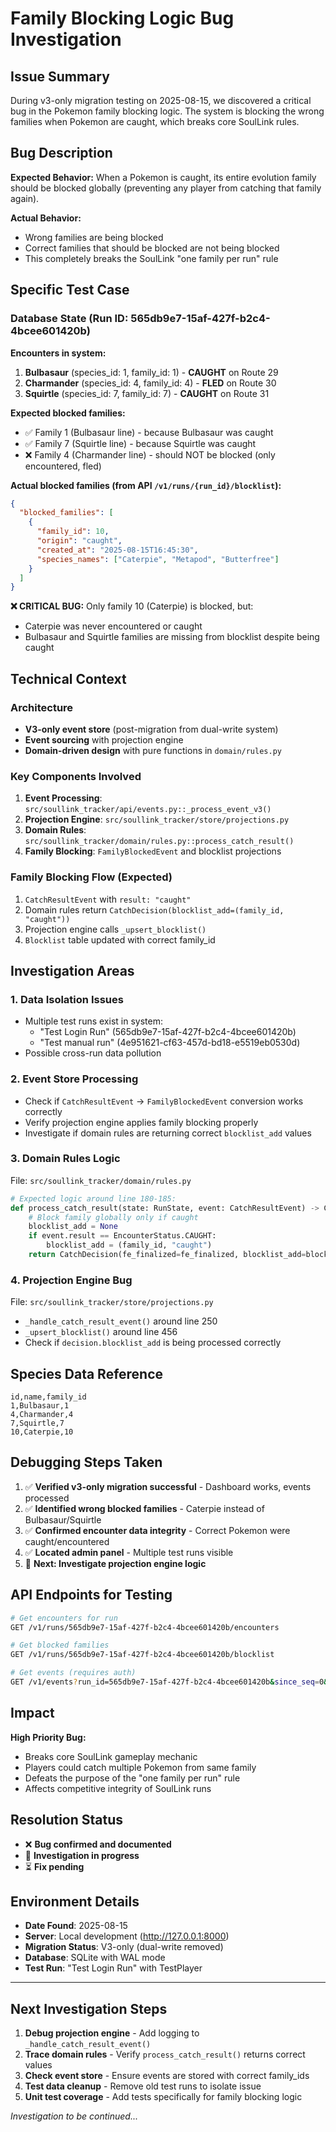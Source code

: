 # Family Blocking Logic Bug Investigation

## Issue Summary

During v3-only migration testing on 2025-08-15, we discovered a critical bug in the Pokemon family blocking logic. The system is blocking the wrong families when Pokemon are caught, which breaks core SoulLink rules.

## Bug Description

**Expected Behavior:**
When a Pokemon is caught, its entire evolution family should be blocked globally (preventing any player from catching that family again).

**Actual Behavior:**
- Wrong families are being blocked
- Correct families that should be blocked are not being blocked
- This completely breaks the SoulLink "one family per run" rule

## Specific Test Case

### Database State (Run ID: 565db9e7-15af-427f-b2c4-4bcee601420b)

**Encounters in system:**
1. **Bulbasaur** (species_id: 1, family_id: 1) - **CAUGHT** on Route 29
2. **Charmander** (species_id: 4, family_id: 4) - **FLED** on Route 30  
3. **Squirtle** (species_id: 7, family_id: 7) - **CAUGHT** on Route 31

**Expected blocked families:**
- ✅ Family 1 (Bulbasaur line) - because Bulbasaur was caught
- ✅ Family 7 (Squirtle line) - because Squirtle was caught
- ❌ Family 4 (Charmander line) - should NOT be blocked (only encountered, fled)

**Actual blocked families (from API `/v1/runs/{run_id}/blocklist`):**
```json
{
  "blocked_families": [
    {
      "family_id": 10,
      "origin": "caught", 
      "created_at": "2025-08-15T16:45:30",
      "species_names": ["Caterpie", "Metapod", "Butterfree"]
    }
  ]
}
```

**❌ CRITICAL BUG:** Only family 10 (Caterpie) is blocked, but:
- Caterpie was never encountered or caught
- Bulbasaur and Squirtle families are missing from blocklist despite being caught

## Technical Context

### Architecture
- **V3-only event store** (post-migration from dual-write system)
- **Event sourcing** with projection engine
- **Domain-driven design** with pure functions in `domain/rules.py`

### Key Components Involved
1. **Event Processing**: `src/soullink_tracker/api/events.py::_process_event_v3()`
2. **Projection Engine**: `src/soullink_tracker/store/projections.py`
3. **Domain Rules**: `src/soullink_tracker/domain/rules.py::process_catch_result()`
4. **Family Blocking**: `FamilyBlockedEvent` and blocklist projections

### Family Blocking Flow (Expected)
1. `CatchResultEvent` with `result: "caught"` 
2. Domain rules return `CatchDecision(blocklist_add=(family_id, "caught"))`
3. Projection engine calls `_upsert_blocklist()` 
4. `Blocklist` table updated with correct family_id

## Investigation Areas

### 1. Data Isolation Issues
- Multiple test runs exist in system:
  - "Test Login Run" (565db9e7-15af-427f-b2c4-4bcee601420b) 
  - "Test manual run" (4e951621-cf63-457d-bd18-e5519eb0530d)
- Possible cross-run data pollution

### 2. Event Store Processing
- Check if `CatchResultEvent` → `FamilyBlockedEvent` conversion works correctly
- Verify projection engine applies family blocking properly
- Investigate if domain rules are returning correct `blocklist_add` values

### 3. Domain Rules Logic
File: `src/soullink_tracker/domain/rules.py`
```python
# Expected logic around line 180-185:
def process_catch_result(state: RunState, event: CatchResultEvent) -> CatchDecision:
    # Block family globally only if caught
    blocklist_add = None
    if event.result == EncounterStatus.CAUGHT:
        blocklist_add = (family_id, "caught")
    return CatchDecision(fe_finalized=fe_finalized, blocklist_add=blocklist_add)
```

### 4. Projection Engine Bug
File: `src/soullink_tracker/store/projections.py`
- `_handle_catch_result_event()` around line 250
- `_upsert_blocklist()` around line 456
- Check if `decision.blocklist_add` is being processed correctly

## Species Data Reference
```csv
id,name,family_id
1,Bulbasaur,1
4,Charmander,4  
7,Squirtle,7
10,Caterpie,10
```

## Debugging Steps Taken

1. ✅ **Verified v3-only migration successful** - Dashboard works, events processed
2. ✅ **Identified wrong blocked families** - Caterpie instead of Bulbasaur/Squirtle
3. ✅ **Confirmed encounter data integrity** - Correct Pokemon were caught/encountered
4. ✅ **Located admin panel** - Multiple test runs visible
5. 🔄 **Next: Investigate projection engine logic**

## API Endpoints for Testing

```bash
# Get encounters for run
GET /v1/runs/565db9e7-15af-427f-b2c4-4bcee601420b/encounters

# Get blocked families  
GET /v1/runs/565db9e7-15af-427f-b2c4-4bcee601420b/blocklist

# Get events (requires auth)
GET /v1/events?run_id=565db9e7-15af-427f-b2c4-4bcee601420b&since_seq=0&limit=100
```

## Impact

**High Priority Bug:**
- Breaks core SoulLink gameplay mechanic
- Players could catch multiple Pokemon from same family
- Defeats the purpose of the "one family per run" rule
- Affects competitive integrity of SoulLink runs

## Resolution Status

- ❌ **Bug confirmed and documented**
- 🔄 **Investigation in progress**  
- ⏳ **Fix pending**

## Environment Details

- **Date Found**: 2025-08-15
- **Server**: Local development (http://127.0.0.1:8000)
- **Migration Status**: V3-only (dual-write removed)
- **Database**: SQLite with WAL mode
- **Test Run**: "Test Login Run" with TestPlayer

---

## Next Investigation Steps

1. **Debug projection engine** - Add logging to `_handle_catch_result_event()`
2. **Trace domain rules** - Verify `process_catch_result()` returns correct values
3. **Check event store** - Ensure events are stored with correct family_ids
4. **Test data cleanup** - Remove old test runs to isolate issue
5. **Unit test coverage** - Add tests specifically for family blocking logic

*Investigation to be continued...*